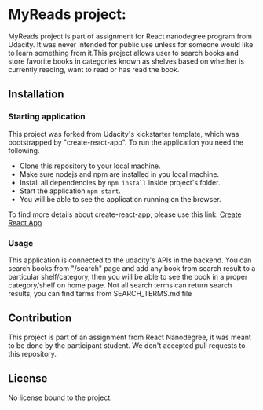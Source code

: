 # MyReads project:

MyReads project is part of assignment for React nanodegree program from Udacity. It was never intended for public use unless for someone would like to learn something from it.This project allows user to search books and store favorite books in categories known as shelves based on whether is currently reading, want to read or has read the book.

## Installation

### Starting application

This project was forked from Udacity's kickstarter template, which was bootstrapped by "create-react-app". To run the application you need the following.

- Clone this repository to your local machine.
- Make sure nodejs and npm are installed in you local machine.
- Install all dependencies by `npm install` inside project's folder.
- Start the application `npm start`.
- You will be able to see the application running on the browser.

To find more details about create-react-app, please use this link. [Create React App](https://create-react-app.dev/)

### Usage

This application is connected to the udacity's APIs in the backend. You can search books from "/search" page and add any book from search result to a particular shelf/category, then you will be able to see the book in a proper category/shelf on home page. Not all search terms can return search results, you can find terms from SEARCH_TERMS.md file

## Contribution

This project is part of an assignment from React Nanodegree, it was meant to be done by the participant student. We don't accepted pull requests to this repository.

## License

No license bound to the project.
